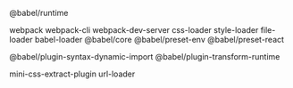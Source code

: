 @babel/runtime

webpack webpack-cli webpack-dev-server css-loader style-loader file-loader babel-loader @babel/core @babel/preset-env @babel/preset-react

@babel/plugin-syntax-dynamic-import @babel/plugin-transform-runtime

mini-css-extract-plugin url-loader

